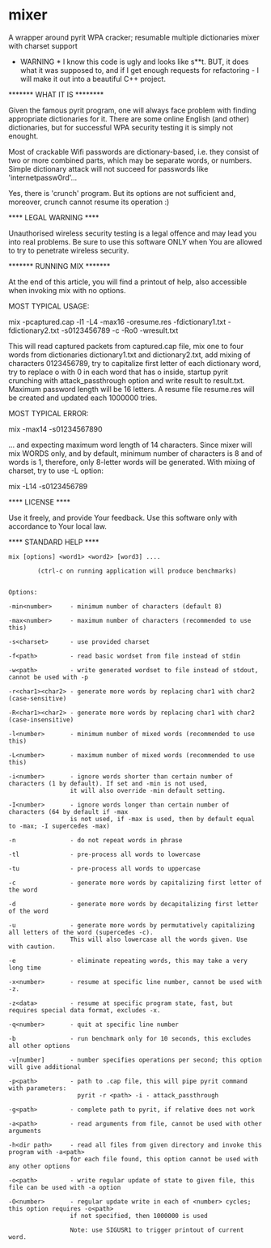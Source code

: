 # mixer
A wrapper around pyrit WPA cracker; resumable multiple dictionaries mixer with charset support

* WARNING * I know this code is ugly and looks like s**t. BUT, it does what it was supposed to,
and if I get enough requests for refactoring - I will make it out into a beautiful C++ project.

******* WHAT IT IS ********

Given the famous pyrit program, one will always face problem with finding appropriate dictionaries
for it. There are some online English (and other) dictionaries, but for successful WPA
security testing it is simply not enought.

Most of crackable Wifi passwords are dictionary-based, i.e. they consist of two or more
combined parts, which may be separate words, or numbers. Simple dictionary attack will not
succeed for passwords like 'internetpassw0rd'...

Yes, there is 'crunch' program. But its options are not sufficient and, moreover, crunch
cannot resume its operation :)


**** LEGAL WARNING ****

Unauthorised wireless security testing is a legal offence and may lead you into real problems.
Be sure to use this software ONLY when You are allowed to try to penetrate wireless security.


******* RUNNING MIX *******

At the end of this article, you will find a printout of help, also accessible when invoking mix with no options.


MOST TYPICAL USAGE:

  mix -pcaptured.cap -l1 -L4 -max16 -oresume.res -fdictionary1.txt -fdictionary2.txt -s0123456789 -c -Ro0 -wresult.txt

This will read captured packets from captured.cap file, mix one to four words from dictionaries dictionary1.txt and dictionary2.txt,
add mixing of characters 0123456789, try to capitalize first letter of each dictionary word, try to replace o with 0
in each word that has o inside, startup pyrit crunching with attack_passthrough option and write result to result.txt.
Maximum password length will be 16 letters. A resume file resume.res will be created and updated each 1000000 tries.

MOST TYPICAL ERROR:

  mix -max14 -s01234567890

... and expecting maximum word length of 14 characters. Since mixer will mix WORDS only, and by default, minimum number
of characters is 8 and of words is 1, therefore, only 8-letter words will be generated. With mixing of charset, try
to use -L option:

  mix -L14 -s0123456789

**** LICENSE ****

Use it freely, and provide Your feedback. Use this software only with accordance to Your local law.


**** STANDARD HELP ****

    mix [options] <word1> <word2> [word3] ....

            (ctrl-c on running application will produce benchmarks)


    Options:
    
    -min<number>     - minimum number of characters (default 8)
    
    -max<number>     - maximum number of characters (recommended to use this)
    
    -s<charset>      - use provided charset
    
    -f<path>         - read basic wordset from file instead of stdin
    
    -w<path>         - write generated wordset to file instead of stdout, cannot be used with -p
    
    -r<char1><char2> - generate more words by replacing char1 with char2 (case-sensitive)
    
    -R<char1><char2> - generate more words by replacing char1 with char2 (case-insensitive)
    
    -l<number>       - minimum number of mixed words (recommended to use this)
    
    -L<number>       - maximum number of mixed words (recommended to use this)
    
    -i<number>       - ignore words shorter than certain number of characters (1 by default). If set and -min is not used,
                     it will also override -min default setting.
                     
    -I<number>       - ignore words longer than certain number of characters (64 by default if -max
                     is not used, if -max is used, then by default equal to -max; -I supercedes -max)
                     
    -n               - do not repeat words in phrase
    
    -tl              - pre-process all words to lowercase
    
    -tu              - pre-process all words to uppercase
    
    -c               - generate more words by capitalizing first letter of the word
    
    -d               - generate more words by decapitalizing first letter of the word
    
    -u               - generate more words by permutatively capitalizing all letters of the word (supercedes -c).
                     This will also lowercase all the words given. Use with caution.
                     
    -e               - eliminate repeating words, this may take a very long time
    
    -x<number>       - resume at specific line number, cannot be used with -z.
    
    -z<data>         - resume at specific program state, fast, but requires special data format, excludes -x.
    
    -q<number>       - quit at specific line number
    
    -b               - run benchmark only for 10 seconds, this excludes all other options
    
    -v[number]       - number specifies operations per second; this option will give additional
    
    -p<path>         - path to .cap file, this will pipe pyrit command with parameters:
                       pyrit -r <path> -i - attack_passthrough
                       
    -g<path>         - complete path to pyrit, if relative does not work
    
    -a<path>         - read arguments from file, cannot be used with other arguments
    
    -h<dir path>     - read all files from given directory and invoke this program with -a<path>
                     for each file found, this option cannot be used with any other options
                     
    -o<path>         - write regular update of state to given file, this file can be used with -a option
    
    -O<number>       - regular update write in each of <number> cycles; this option requires -o<path>
                     if not specified, then 1000000 is used

                     Note: use SIGUSR1 to trigger printout of current word.


